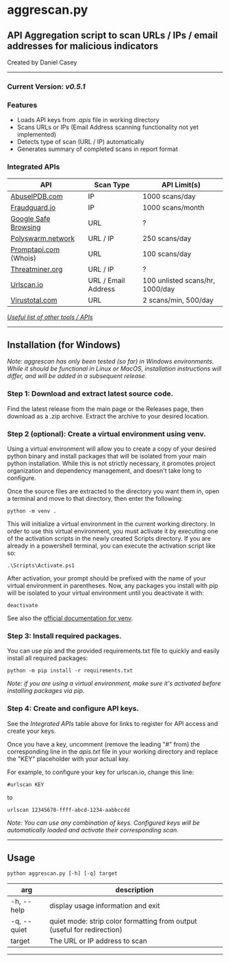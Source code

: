 # aggrescan.py

##  API Aggregation script to scan URLs / IPs / email addresses for malicious indicators

Created by Daniel Casey

---
### Current Version: *v0.5.1*
### Features
 - Loads API keys from *.apis* file in working directory
 - Scans URLs or IPs (Email Address scanning functionality not yet implemented)
 - Detects type of scan (URL / IP) automatically
 - Generates summary of completed scans in report format

### Integrated APIs
| API | Scan Type | API Limit(s) |
|--|--|--|
| [AbuseIPDB.com](https://docs.abuseipdb.com/#introduction) | IP | 1000 scans/day
|[Fraudguard.io](https://docs.fraudguard.io/)|IP| 1000 scans/month |
|[Google Safe Browsing](https://developers.google.com/safe-browsing/v4/lookup-api)| URL | ? |
|[Polyswarm.network](https://docs.polyswarm.io/consumers) | URL / IP | 250 scans/day |
|[Promptapi.com](https://promptapi.com/marketplace/description/whois-api#documentation-tab) (Whois)| URL | 100 scans/day |
|[Threatminer.org](https://www.threatminer.org/api.php)|URL / IP|?|
|[Urlscan.io](https://urlscan.io/docs/api/)|URL / Email Address| 100 unlisted scans/hr, 1000/day|
|[Virustotal.com](https://developers.virustotal.com/reference/overview)|URL|2 scans/min, 500/day|

*[Useful list of other tools / APIs](https://zeltser.com/lookup-malicious-websites/)*

___

## Installation (for Windows)
*Note: aggrescan has only been tested (so far) in Windows environments. While it should be functional in Linux or MacOS, installation instructions will differ, and will be added in a subsequent release.*

### Step 1: Download and extract latest source code.
Find the latest release from the main page or the Releases page, then download as a .zip archive. Extract the archive to your desired location.

### Step 2 (optional): Create a virtual environment using venv.

Using a virtual environment will allow you to create a copy of your desired python binary and install packages that will be isolated from your main python installation. While this is not strictly necessary, it promotes project organization and dependency management, and doesn't take long to configure.

Once the source files are extracted to the directory you want them in, open a terminal and move to that directory, then enter the following:

    python -m venv .


This will initialize a virtual environment in the current working directory. In order to use this virtual environment, you must activate it by executing one of the activation scripts in the newly created Scripts directory. If you are already in a powershell terminal, you can execute the activation script like so:

    .\Scripts\Activate.ps1

After activation, your prompt should be prefixed with the name of your virtual environment in parentheses. Now, any packages you install with pip will be isolated to your virtual environment until you deactivate it with:

    deactivate

See also the [official documentation for venv](https://docs.python.org/3/library/venv.html).

### Step 3: Install required packages.
You can use pip and the provided requirements.txt file to quickly and easily install all required packages:

    python -m pip install -r requirements.txt

*Note: if you are using a virtual environment, make sure it's activated before installing packages via pip.*

### Step 4: Create and configure API keys.
See the *Integrated APIs* table above for links to register for API access and create your keys.

Once you have a key, uncomment (remove the leading "#" from) the corresponding line in the *apis.txt* file in your working directory and replace the "KEY" placeholder with your actual key.

For example, to configure your key for urlscan.io, change this line:

    #urlscan KEY

to

    urlscan 12345678-ffff-abcd-1234-aabbccdd



*Note: You can use any combination of keys. Configured keys will be automatically loaded and activate their corresponding scan.*




___

## Usage


    python aggrescan.py [-h] [-q] target

| arg | description |
|--|--|
| -h, --help | display usage information and exit |
| -q, --quiet | quiet mode: strip color formatting from output (useful for redirection)
| target | The URL or IP address to scan

___

